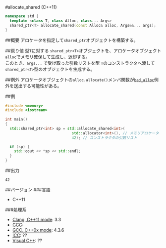 #allocate_shared (C++11)
```cpp
namespace std {
  template <class T, class Alloc, class... Args>
  shared_ptr<T> allocate_shared(const Alloc& alloc, Args&&... args);
}
```

##概要
アロケータを指定して`shared_ptr`オブジェクトを構築する。


##戻り値
型`T`に対する `shared_ptr<T>`オブジェクトを、アロケータオブジェクト`alloc`でメモリ確保して生成し、返却する。  
このとき、`args...` で受け取った引数リストを型 `T`のコンストラクタへ渡して`shared_ptr<T>`型のオブジェクトを生成する。


##例外
アロケータオブジェクトの`alloc.allocate()`メンバ関数が[`bad_alloc`](/reference/new/bad_alloc.md)例外を送出する可能性がある。


##例
```cpp
#include <memory>
#include <iostream>
 
int main()
{
  std::shared_ptr<int> sp = std::allocate_shared<int>(
                              std::allocator<int>(), // メモリアロケータ
                              42); // コンストラクタの引数リスト

  if (sp) {
    std::cout << *sp << std::endl;
  }
}
```

##出力
```
42
```

##バージョン
###言語
- C++11

###処理系
- [Clang, C++11 mode](/implementation#clang.md): 3.3
- [GCC](/implementation#gcc.md): 
- [GCC, C++0x mode](/implementation#gcc.md): 4.3.6
- [ICC](/implementation#icc.md): ??
- [Visual C++](/implementation#visual_cpp.md): ??

